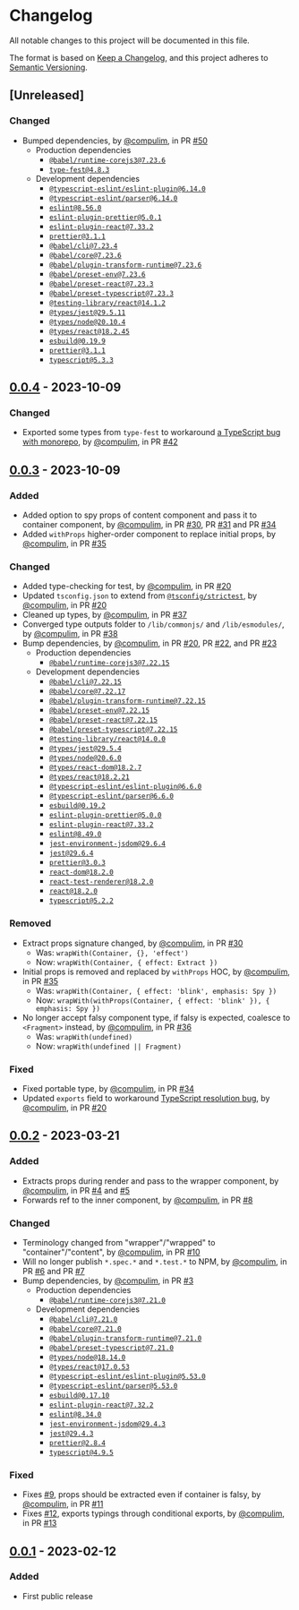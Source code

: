 # Changelog
All notable changes to this project will be documented in this file.

The format is based on [Keep a Changelog](https://keepachangelog.com/en/1.0.0/),
and this project adheres to [Semantic Versioning](https://semver.org/spec/v2.0.0.html).

## [Unreleased]
### Changed
- Bumped dependencies, by [@compulim](https://github.com/compulim), in PR [#50](https://github.com/compulim/react-wrap-with/pull/50)
   - Production dependencies
      - [`@babel/runtime-corejs3@7.23.6`](http://npmjs.com/package/@babel/runtime-corejs3)
      - [`type-fest@4.8.3`](http://npmjs.com/package/type-fest)
   - Development dependencies
      - [`@typescript-eslint/eslint-plugin@6.14.0`](http://npmjs.com/package/@typescript-eslint/eslint-plugin)
      - [`@typescript-eslint/parser@6.14.0`](http://npmjs.com/package/@typescript-eslint/parser)
      - [`eslint@8.56.0`](http://npmjs.com/package/eslint)
      - [`eslint-plugin-prettier@5.0.1`](http://npmjs.com/package/eslint-plugin-prettier)
      - [`eslint-plugin-react@7.33.2`](http://npmjs.com/package/eslint-plugin-react)
      - [`prettier@3.1.1`](http://npmjs.com/package/prettier)
      - [`@babel/cli@7.23.4`](http://npmjs.com/package/@babel/cli)
      - [`@babel/core@7.23.6`](http://npmjs.com/package/@babel/core)
      - [`@babel/plugin-transform-runtime@7.23.6`](http://npmjs.com/package/@babel/plugin-transform-runtime)
      - [`@babel/preset-env@7.23.6`](http://npmjs.com/package/@babel/preset-env)
      - [`@babel/preset-react@7.23.3`](http://npmjs.com/package/@babel/preset-react)
      - [`@babel/preset-typescript@7.23.3`](http://npmjs.com/package/@babel/preset-typescript)
      - [`@testing-library/react@14.1.2`](http://npmjs.com/package/@testing-library/react)
      - [`@types/jest@29.5.11`](http://npmjs.com/package/@types/jest)
      - [`@types/node@20.10.4`](http://npmjs.com/package/@types/node)
      - [`@types/react@18.2.45`](http://npmjs.com/package/@types/react)
      - [`esbuild@0.19.9`](http://npmjs.com/package/esbuild)
      - [`prettier@3.1.1`](http://npmjs.com/package/prettier)
      - [`typescript@5.3.3`](http://npmjs.com/package/typescript)


## [0.0.4] - 2023-10-09
### Changed
- Exported some types from `type-fest` to workaround [a TypeScript bug with monorepo](https://github.com/microsoft/TypeScript/issues/47663), by [@compulim](https://github.com/compulim), in PR [#42](https://github.com/compulim/react-wrap-with/pull/42)

## [0.0.3] - 2023-10-09
### Added
- Added option to spy props of content component and pass it to container component, by [@compulim](https://github.com/compulim), in PR [#30](https://github.com/compulim/react-wrap-with/pull/30), PR [#31](https://github.com/compulim/react-wrap-with/pull/31) and PR [#34](https://github.com/compulim/react-wrap-with/pull/34)
- Added `withProps` higher-order component to replace initial props, by [@compulim](https://github.com/compulim), in PR [#35](https://github.com/compulim/react-wrap-with/pull/35)

### Changed
- Added type-checking for test, by [@compulim](https://github.com/compulim), in PR [#20](https://github.com/compulim/react-wrap-with/pull/20)
- Updated `tsconfig.json` to extend from [`@tsconfig/strictest`](https://npmjs.com/package/@tsconfig/strictest), by [@compulim](https://github.com/compulim), in PR [#20](https://github.com/compulim/react-wrap-with/pull/20)
- Cleaned up types, by [@compulim](https://github.com/compulim), in PR [#37](https://github.com/compulim/react-wrap-with/pull/37)
- Converged type outputs folder to `/lib/commonjs/` and `/lib/esmodules/`, by [@compulim](https://github.com/compulim), in PR [#38](https://github.com/compulim/react-wrap-with/pull/38)
- Bump dependencies, by [@compulim](https://github.com/compulim), in PR [#20](https://github.com/compulim/react-wrap-with/pull/20), PR [#22](https://github.com/compulim/react-wrap-with/pull/22), and PR [#23](https://github.com/compulim/react-wrap-with/pull/23)
  - Production dependencies
    - [`@babel/runtime-corejs3@7.22.15`](https://npmjs.com/package/@babel/runtime-corejs3)
  - Development dependencies
    - [`@babel/cli@7.22.15`](https://npmjs.com/package/@babel/cli)
    - [`@babel/core@7.22.17`](https://npmjs.com/package/@babel/core)
    - [`@babel/plugin-transform-runtime@7.22.15`](https://npmjs.com/package/@babel/plugin-transform-runtime)
    - [`@babel/preset-env@7.22.15`](https://npmjs.com/package/@babel/preset-env)
    - [`@babel/preset-react@7.22.15`](https://npmjs.com/package/@babel/preset-react)
    - [`@babel/preset-typescript@7.22.15`](https://npmjs.com/package/@babel/preset-typescript)
    - [`@testing-library/react@14.0.0`](https://npmjs.com/package/@testing-library/react)
    - [`@types/jest@29.5.4`](https://npmjs.com/package/@types/jest)
    - [`@types/node@20.6.0`](https://npmjs.com/package/@types/node)
    - [`@types/react-dom@18.2.7`](https://npmjs.com/package/@types/react-dom)
    - [`@types/react@18.2.21`](https://npmjs.com/package/@types/react)
    - [`@typescript-eslint/eslint-plugin@6.6.0`](https://npmjs.com/package/@typescript-eslint/eslint-plugin)
    - [`@typescript-eslint/parser@6.6.0`](https://npmjs.com/package/@typescript-eslint/parser)
    - [`esbuild@0.19.2`](https://npmjs.com/package/esbuild)
    - [`eslint-plugin-prettier@5.0.0`](https://npmjs.com/package/eslint-plugin-prettier)
    - [`eslint-plugin-react@7.33.2`](https://npmjs.com/package/eslint-plugin-react)
    - [`eslint@8.49.0`](https://npmjs.com/package/eslint)
    - [`jest-environment-jsdom@29.6.4`](https://npmjs.com/package/jest-environment-jsdom)
    - [`jest@29.6.4`](https://npmjs.com/package/jest)
    - [`prettier@3.0.3`](https://npmjs.com/package/prettier)
    - [`react-dom@18.2.0`](https://npmjs.com/package/react-dom)
    - [`react-test-renderer@18.2.0`](https://npmjs.com/package/react-test-renderer)
    - [`react@18.2.0`](https://npmjs.com/package/react)
    - [`typescript@5.2.2`](https://npmjs.com/package/typescript)

### Removed
- Extract props signature changed, by [@compulim](https://github.com/compulim), in PR [#30](https://github.com/compulim/react-wrap-with/pull/30)
  - Was: `wrapWith(Container, {}, 'effect')`
  - Now: `wrapWith(Container, { effect: Extract })`
- Initial props is removed and replaced by `withProps` HOC, by [@compulim](https://github.com/compulim), in PR [#35](https://github.com/compulim/react-wrap-with/pull/35)
  - Was: `wrapWith(Container, { effect: 'blink', emphasis: Spy })`
  - Now: `wrapWith(withProps(Container, { effect: 'blink' }), { emphasis: Spy })`
- No longer accept falsy component type, if falsy is expected, coalesce to `<Fragment>` instead, by [@compulim](https://github.com/compulim), in PR [#36](https://github.com/compulim/react-wrap-with/pull/36)
  - Was: `wrapWith(undefined)`
  - Now: `wrapWith(undefined || Fragment)`

### Fixed
- Fixed portable type, by [@compulim](https://github.com/compulim), in PR [#34](https://github.com/compulim/react-wrap-with/pull/34)
- Updated `exports` field to workaround [TypeScript resolution bug](https://github.com/microsoft/TypeScript/issues/50762), by [@compulim](https://github.com/compulim), in PR [#20](https://github.com/compulim/react-wrap-with/pull/20)

## [0.0.2] - 2023-03-21
### Added
- Extracts props during render and pass to the wrapper component, by [@compulim](https://github.com/compulim), in PR [#4](https://github.com/compulim/react-wrap-with/pull/4) and [#5](https://github.com/compulim/react-wrap-with/pull/5)
- Forwards ref to the inner component, by [@compulim](https://github.com/compulim), in PR [#8](https://github.com/compulim/react-wrap-with/pull/8)

### Changed
- Terminology changed from "wrapper"/"wrapped" to "container"/"content", by [@compulim](https://github.com/compulim), in PR [#10](https://github.com/compulim/react-wrap-with/pull/10)
- Will no longer publish `*.spec.*` and `*.test.*` to NPM, by [@compulim](https://github.com/compulim), in PR [#6](https://github.com/compulim/react-wrap-with/pull/6) and PR [#7](https://github.com/compulim/react-wrap-with/pull/7)
- Bump dependencies, by [@compulim](https://github.com/compulim), in PR [#3](https://github.com/compulim/react-wrap-with/pull/3)
  - Production dependencies
    - [`@babel/runtime-corejs3@7.21.0`](https://npmjs.com/package/@babel/runtime-corejs3)
  - Development dependencies
    - [`@babel/cli@7.21.0`](https://npmjs.com/package/@babel/cli)
    - [`@babel/core@7.21.0`](https://npmjs.com/package/@babel/core)
    - [`@babel/plugin-transform-runtime@7.21.0`](https://npmjs.com/package/@babel/plugin-transform-runtime)
    - [`@babel/preset-typescript@7.21.0`](https://npmjs.com/package/@babel/preset-typescript)
    - [`@types/node@18.14.0`](https://npmjs.com/package/@types/node)
    - [`@types/react@17.0.53`](https://npmjs.com/package/@types/react)
    - [`@typescript-eslint/eslint-plugin@5.53.0`](https://npmjs.com/package/@typescript-eslint/eslint-plugin)
    - [`@typescript-eslint/parser@5.53.0`](https://npmjs.com/package/@typescript-eslint/parser)
    - [`esbuild@0.17.10`](https://npmjs.com/package/esbuild)
    - [`eslint-plugin-react@7.32.2`](https://npmjs.com/package/eslint-plugin-react)
    - [`eslint@8.34.0`](https://npmjs.com/package/eslint)
    - [`jest-environment-jsdom@29.4.3`](https://npmjs.com/package/jest-environment-jsdom)
    - [`jest@29.4.3`](https://npmjs.com/package/jest)
    - [`prettier@2.8.4`](https://npmjs.com/package/prettier)
    - [`typescript@4.9.5`](https://npmjs.com/package/typescript)

### Fixed
- Fixes [#9](https://github.com/compulim/react-wrap-with/issues/9), props should be extracted even if container is falsy, by [@compulim](https://github.com/compulim), in PR [#11](https://github.com/compulim/react-wrap-with/pull/11)
- Fixes [#12](https://github.com/compulim/react-wrap-with/issues/12), exports typings through conditional exports, by [@compulim](https://github.com/compulim), in PR [#13](https://github.com/compulim/react-wrap-with/pull/13)

## [0.0.1] - 2023-02-12
### Added
- First public release

[0.0.4]: https://github.com/compulim/react-wrap-with/compare/v0.0.3...v0.0.4
[0.0.3]: https://github.com/compulim/react-wrap-with/compare/v0.0.2...v0.0.3
[0.0.2]: https://github.com/compulim/react-wrap-with/compare/v0.0.1...v0.0.2
[0.0.1]: https://github.com/compulim/react-wrap-with/releases/tag/v0.0.1
